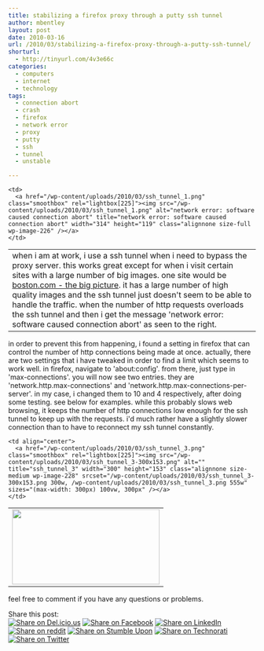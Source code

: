 ```yaml
---
title: stabilizing a firefox proxy through a putty ssh tunnel
author: mbentley
layout: post
date: 2010-03-16
url: /2010/03/stabilizing-a-firefox-proxy-through-a-putty-ssh-tunnel/
shorturl:
  - http://tinyurl.com/4v3e66c
categories:
  - computers
  - internet
  - technology
tags:
  - connection abort
  - crash
  - firefox
  - network error
  - proxy
  - putty
  - ssh
  - tunnel
  - unstable

---
```

<table border="0">
  <tr>
    <td valign="top">
      when i am at work, i use a ssh tunnel when i need to bypass the proxy server. this works great except for when i visit certain sites with a large number of big images. one site would be <a href="http://www.boston.com/bigpicture/">boston.com - the big picture</a>. it has a large number of high quality images and the ssh tunnel just doesn't seem to be able to handle the traffic. when the number of http requests overloads the ssh tunnel and then i get the message 'network error: software caused connection abort' as seen to the right.
    </td>

    <td>
      <a href="/wp-content/uploads/2010/03/ssh_tunnel_1.png" class="smoothbox" rel="lightbox[225]"><img src="/wp-content/uploads/2010/03/ssh_tunnel_1.png" alt="network error: software caused connection abort" title="network error: software caused connection abort" width="314" height="119" class="alignnone size-full wp-image-226" /></a>
    </td>
  </tr>
</table>

in order to prevent this from happening, i found a setting in firefox that can control the number of http connections being made at once. actually, there are two settings that i have tweaked in order to find a limit which seems to work well. in firefox, navigate to 'about:config'. from there, just type in 'max-connections'. you will now see two entries. they are 'network.http.max-connections' and 'network.http.max-connections-per-server'. in my case, i changed them to 10 and 4 respectively, after doing some testing. see below for examples. while this probably slows web browsing, it keeps the number of http connections low enough for the ssh tunnel to keep up with the requests. i'd much rather have a slightly slower connection than to have to reconnect my ssh tunnel constantly.

<table border="0" width="100%">
  <tr>
    <td align="center">
      <a href="/wp-content/uploads/2010/03/ssh_tunnel_2.png" class="smoothbox" rel="lightbox[225]"><img src="/wp-content/uploads/2010/03/ssh_tunnel_2-300x153.png" alt="" title="ssh_tunnel_2" width="300" height="153" class="alignnone size-medium wp-image-227" srcset="/wp-content/uploads/2010/03/ssh_tunnel_2-300x153.png 300w, /wp-content/uploads/2010/03/ssh_tunnel_2.png 555w" sizes="(max-width: 300px) 100vw, 300px" /></a>
    </td>

    <td align="center">
      <a href="/wp-content/uploads/2010/03/ssh_tunnel_3.png" class="smoothbox" rel="lightbox[225]"><img src="/wp-content/uploads/2010/03/ssh_tunnel_3-300x153.png" alt="" title="ssh_tunnel_3" width="300" height="153" class="alignnone size-medium wp-image-228" srcset="/wp-content/uploads/2010/03/ssh_tunnel_3-300x153.png 300w, /wp-content/uploads/2010/03/ssh_tunnel_3.png 555w" sizes="(max-width: 300px) 100vw, 300px" /></a>
    </td>
  </tr>
</table>

feel free to comment if you have any questions or problems.

<!-- Social Bookmarks BEGIN -->

<p class="postcats">
  Share this post:<br /><a onclick="window.open(this.href, '_blank', 'scrollbars=yes,menubar=no,height=600,width=750,resizable=yes,toolbar=no,location=no,status=no'); return false;" href="http://del.icio.us/post?url=http://tinyurl.com/4v3e66c&title=stabilizing+a+firefox+proxy+through+a+putty+ssh+tunnel" rel="nofollow" title="Share on Del.icio.us"><img class="social_img" src="/wp-content/plugins/social-bookmarks/images/delicious.png" title="Share on Del.icio.us" alt="Share on Del.icio.us" /></a> <a onclick="window.open(this.href, '_blank', 'scrollbars=yes,menubar=no,height=600,width=750,resizable=yes,toolbar=no,location=no,status=no'); return false;" href="http://www.facebook.com/sharer.php?u=http://tinyurl.com/4v3e66c" rel="nofollow" title="Share on Facebook"><img class="social_img" src="/wp-content/plugins/social-bookmarks/images/facebook.png" title="Share on Facebook" alt="Share on Facebook" /></a> <a onclick="window.open(this.href, '_blank', 'scrollbars=yes,menubar=no,height=600,width=750,resizable=yes,toolbar=no,location=no,status=no'); return false;" href="http://www.linkedin.com/shareArticle?mini=true&url=http://tinyurl.com/4v3e66c&title=stabilizing+a+firefox+proxy+through+a+putty+ssh+tunnel" rel="nofollow" title="Share on LinkedIn"><img class="social_img" src="/wp-content/plugins/social-bookmarks/images/linkedin.png" title="Share on LinkedIn" alt="Share on LinkedIn" /></a> <a onclick="window.open(this.href, '_blank', 'scrollbars=yes,menubar=no,height=600,width=750,resizable=yes,toolbar=no,location=no,status=no'); return false;" href="http://reddit.com/submit?url=http://tinyurl.com/4v3e66c&title=stabilizing+a+firefox+proxy+through+a+putty+ssh+tunnel" rel="nofollow" title="Share on reddit"><img class="social_img" src="/wp-content/plugins/social-bookmarks/images/reddit.png" title="Share on reddit" alt="Share on reddit" /></a> <a onclick="window.open(this.href, '_blank', 'scrollbars=yes,menubar=no,height=600,width=750,resizable=yes,toolbar=no,location=no,status=no'); return false;" href="http://www.stumbleupon.com/submit?url=http://tinyurl.com/4v3e66c&title=stabilizing+a+firefox+proxy+through+a+putty+ssh+tunnel" rel="nofollow" title="Share on Stumble Upon"><img class="social_img" src="/wp-content/plugins/social-bookmarks/images/stumbleupon.png" title="Share on Stumble Upon" alt="Share on Stumble Upon" /></a> <a onclick="window.open(this.href, '_blank', 'scrollbars=yes,menubar=no,height=600,width=750,resizable=yes,toolbar=no,location=no,status=no'); return false;" href="http://www.technorati.com/faves?add=http://tinyurl.com/4v3e66c" rel="nofollow" title="Share on Technorati"><img class="social_img" src="/wp-content/plugins/social-bookmarks/images/technorati.png" title="Share on Technorati" alt="Share on Technorati" /></a> <a onclick="window.open(this.href, '_blank', 'scrollbars=yes,menubar=no,height=600,width=750,resizable=yes,toolbar=no,location=no,status=no'); return false;" href="http://twitter.com/home/?status=stabilizing+a+firefox+proxy+through+a+putty+ssh+tunnel+@+http://tinyurl.com/4v3e66c" rel="nofollow" title="Share on Twitter"><img class="social_img" src="/wp-content/plugins/social-bookmarks/images/twitter.png" title="Share on Twitter" alt="Share on Twitter" /></a> <br />
</p>

<!-- Social Bookmarks END -->
